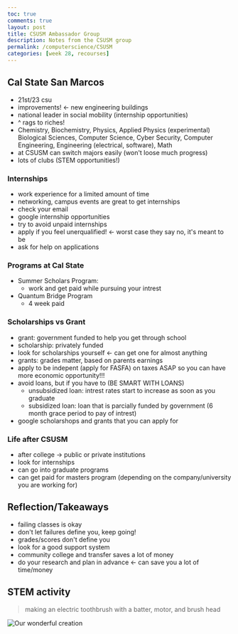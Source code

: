 ```yaml
---
toc: true
comments: true
layout: post
title: CSUSM Ambassador Group 
description: Notes from the CSUSM group
permalink: /computerscience/CSUSM
categories: [week 28, recourses]
---
```

## Cal State San Marcos
- 21st/23 csu
- improvements! <- new engineering buildings
- national leader in social mobility (internship opportunities)
- ^ rags to riches!
- Chemistry, Biochemistry, Physics, Applied Physics (experimental) Biological Sciences, Computer Science, Cyber Security, Computer Engineering, Engineering (electrical, software), Math
- at CSUSM can switch majors easily (won't loose much progress)
- lots of clubs (STEM opportunities!)

### Internships
- work experience for a limited amount of time
- networking, campus events are great to get internships
- check your email
- google internship opportunities
- try to avoid unpaid internships
- apply if you feel unerqualified! <- worst case they say no, it's meant to be
- ask for help on applications

### Programs at Cal State
- Summer Scholars Program:
    - work and get paid while pursuing your intrest
- Quantum Bridge Program
    - 4 week paid

### Scholarships vs Grant
- grant: government funded to help you get through school
- scholarship: privately funded
- look for scholarships yourself <- can get one for almost anything
- grants: grades matter, based on parents earnings
- apply to be indepent (apply for FASFA) on taxes ASAP so you can have more economic opportunity!!!
- avoid loans, but if you have to (BE SMART WITH LOANS)
    - unsubsidized loan: intrest rates start to increase as soon as you graduate
    - subsidized loan: loan that is parcially funded by government (6 month grace period to pay of intrest)
- google scholarshops and grants that you can apply for

### Life after CSUSM
- after college -> public or private institutions
- look for internships
- can go into graduate programs
- can get paid for masters program (depending on the company/university you are working for)


## Reflection/Takeaways
- failing classes is okay 
- don't let failures define you, keep going!
- grades/scores don't define you
- look for a good support system
- community college and transfer saves a lot of money
- do your research and plan in advance <- can save you a lot of time/money


## STEM activity
> making an electric toothbrush with a batter, motor, and brush head

![Our wonderful creation]({{site.baseurl}}/images/IMG_6081.jpg)
